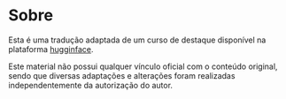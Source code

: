 # Sobre

Esta é uma tradução adaptada de um curso de destaque disponível na plataforma [hugginface](https://moon-ci-docs.huggingface.co/learn/nlp-course/pr_740/pt/chapter1/2?fw=pt).

Este material não possui qualquer vínculo oficial com o conteúdo original, sendo que diversas adaptações e alterações foram realizadas independentemente da autorização do autor.
